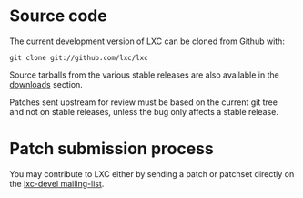 # Source code
The current development version of LXC can be cloned from Github with:

    git clone git://github.com/lxc/lxc

Source tarballs from the various stable releases are also available in
the [downloads](/lxc/downloads) section.

Patches sent upstream for review must be based on the current git tree  
and not on stable releases, unless the bug only affects a stable release.

# Patch submission process
You may contribute to LXC either by sending a patch or patchset directly
on the [lxc-devel mailing-list](https://lists.linuxcontainers.org/listinfo/lxc-devel).

